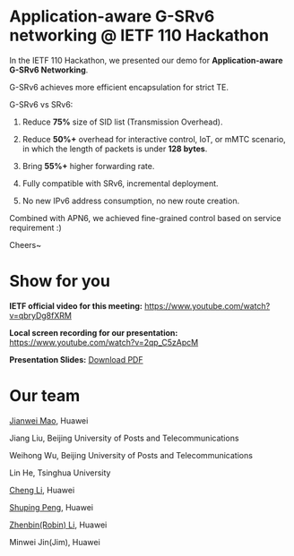 # Application-aware G-SRv6 networking @ IETF 110 Hackathon

In the IETF 110 Hackathon, we presented our demo for **Application-aware G-SRv6 Networking**.

G-SRv6 achieves more efficient encapsulation for strict TE.

G-SRv6 vs SRv6:

1. Reduce **75%** size of SID list (Transmission Overhead).

2. Reduce **50%+** overhead for interactive control, IoT, or mMTC scenario, in which the length of packets is under **128 bytes**.

3. Bring **55%+** higher forwarding rate.

4. Fully compatible with SRv6, incremental deployment.

5. No new IPv6 address consumption, no new route creation.

Combined with APN6, we achieved fine-grained control based on service requirement :)

Cheers~

# Show for you

**IETF official video for this meeting:** https://www.youtube.com/watch?v=qbryDg8fXRM

**Local screen recording for our presentation:** https://www.youtube.com/watch?v=2qp_C5zApcM

**Presentation Slides:** [Download PDF](https://github.com/G-SRv6/IETF-110-Hackathon-Demo/blob/master/Application-aware_G-SRv6_networking__Demo_and_Test.pdf)


# Our team

[Jianwei Mao](https://www.linkedin.com/in/jianwei-mao/), Huawei

Jiang Liu, Beijing University of Posts and Telecommunications

Weihong Wu, Beijing University of Posts and Telecommunications

Lin He, Tsinghua University

[Cheng Li](https://www.linkedin.com/in/cheng-li-0b612394/), Huawei

[Shuping Peng](https://www.linkedin.com/in/shuping-peng-11732626/), Huawei

[Zhenbin(Robin) Li](https://www.linkedin.com/in/zhenbin-robin-li-0b28b57/), Huawei

Minwei Jin(Jim), Huawei
